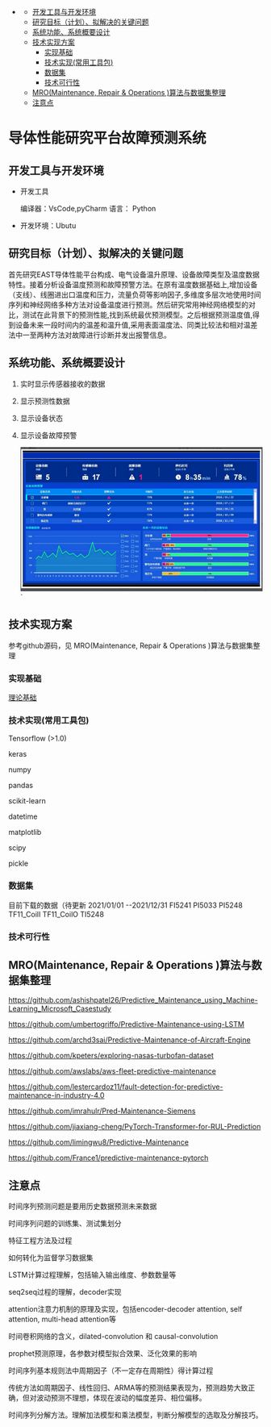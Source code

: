 - [](#)
  - [开发工具与开发环境](#开发工具与开发环境)
  - [研究目标（计划）、拟解决的关键问题](#研究目标计划拟解决的关键问题)
  - [系统功能、系统概要设计](#系统功能系统概要设计)
  - [技术实现方案](#技术实现方案)
    - [实现基础](#实现基础)
    - [技术实现(常用工具包)](#技术实现常用工具包)
    - [数据集](#数据集)
    - [技术可行性](#技术可行性)
  - [MRO(Maintenance, Repair & Operations )算法与数据集整理](#mromaintenance-repair--operations-算法与数据集整理)
  - [注意点](#注意点)

# 导体性能研究平台故障预测系统

## 开发工具与开发环境

- 开发工具

  编译器：VsCode,pyCharm
  语言： Python
<!--
  前端:React

  后端：Node.js

  数据库：MySql -->
- 开发环境：Ubutu

## 研究目标（计划）、拟解决的关键问题

首先研究EAST导体性能平台构成、电气设备温升原理、设备故障类型及温度数据特性。接着分析设备温度预测和故障预警方法。在原有温度数据基础上,增加设备（支线）、线圈进出口温度和压力，流量负荷等影响因子,多维度多层次地使用时间序列和神经网络多种方法对设备温度进行预测。然后研究常用神经网络模型的对比，测试在此背景下的预测性能,找到系统最优预测模型。之后根据预测温度值,得到设备未来一段时间内的温差和温升值,采用表面温度法、同类比较法和相对温差法中一至两种方法对故障进行诊断并发出报警信息。

## 系统功能、系统概要设计

1. 实时显示传感器接收的数据
2. 显示预测性数据
3. 显示设备状态
4. 显示设备故障预警

    ![参考性效果图](https://github.com/mahao12/image/blob/main/refer.png )
`
<!-- ## 系统模块与功能模块概述 -->

## 技术实现方案

参考github源码，见 MRO(Maintenance, Repair & Operations )算法与数据集整理

### 实现基础

 [理论基础](理论基础.md)
<!-- ### 系统架构（底层逻辑） -->

### 技术实现(常用工具包)

<!-- tslearn：开源的时间序列机器学习python工具包

tsfresh：开源的时间序列特征提取python工具包

pyts：开源的时间序列分类Python工具包。提供预处理工具及若干种时间序列分类算法 -->
Tensorflow (>1.0)

keras

numpy

pandas

scikit-learn

datetime

matplotlib

scipy

pickle
<!-- ### 交互设计与使用流程 -->

### 数据集

目前下载的数据（待更新
2021/01/01 --2021/12/31
    FI5241
    PI5033
    PI5248
    TF11_CoilI
    TF11_CoilO
    TI5248
<!-- ### 技术创新 -->

### 技术可行性

## MRO(Maintenance, Repair & Operations )算法与数据集整理

https://github.com/ashishpatel26/Predictive_Maintenance_using_Machine-Learning_Microsoft_Casestudy

https://github.com/umbertogriffo/Predictive-Maintenance-using-LSTM

https://github.com/archd3sai/Predictive-Maintenance-of-Aircraft-Engine

https://github.com/kpeters/exploring-nasas-turbofan-dataset

https://github.com/awslabs/aws-fleet-predictive-maintenance

https://github.com/lestercardoz11/fault-detection-for-predictive-maintenance-in-industry-4.0

https://github.com/imrahulr/Pred-Maintenance-Siemens

https://github.com/jiaxiang-cheng/PyTorch-Transformer-for-RUL-Prediction

https://github.com/limingwu8/Predictive-Maintenance

https://github.com/France1/predictive-maintenance-pytorch

## 注意点

时间序列预测问题是要用历史数据预测未来数据

时间序列问题的训练集、测试集划分

特征工程方法及过程

如何转化为监督学习数据集

LSTM计算过程理解，包括输入输出维度、参数数量等

seq2seq过程的理解，decoder实现

attention注意力机制的原理及实现，包括encoder-decoder attention, self attention, multi-head attention等

时间卷积网络的含义，dilated-convolution 和 causal-convolution

prophet预测原理，各参数对模型拟合效果、泛化效果的影响

时间序列基本规则法中周期因子（不一定存在周期性）得计算过程

传统方法如周期因子、线性回归、ARMA等的预测结果表现为，预测趋势大致正确，但对波动预测不理想，体现在波动的幅度差异、相位偏移。

时间序列分解方法。理解加法模型和乘法模型，判断分解模型的选取及分解技巧。
